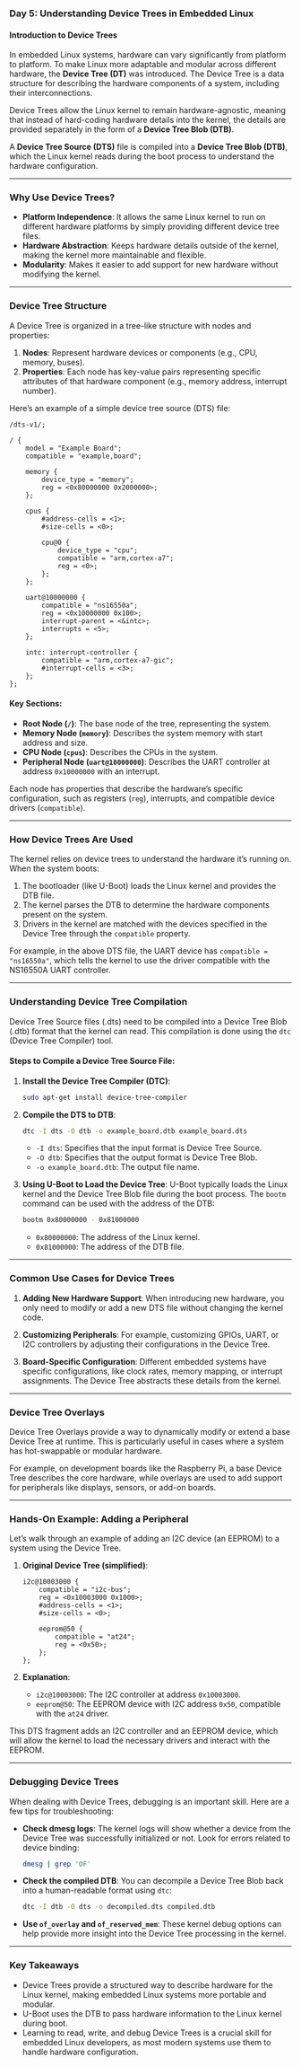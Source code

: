 ### **Day 5: Understanding Device Trees in Embedded Linux**

#### **Introduction to Device Trees**

In embedded Linux systems, hardware can vary significantly from platform to platform. To make Linux more adaptable and modular across different hardware, the **Device Tree (DT)** was introduced. The Device Tree is a data structure for describing the hardware components of a system, including their interconnections. 

Device Trees allow the Linux kernel to remain hardware-agnostic, meaning that instead of hard-coding hardware details into the kernel, the details are provided separately in the form of a **Device Tree Blob (DTB)**.

A **Device Tree Source (DTS)** file is compiled into a **Device Tree Blob (DTB)**, which the Linux kernel reads during the boot process to understand the hardware configuration.

---

### **Why Use Device Trees?**

- **Platform Independence**: It allows the same Linux kernel to run on different hardware platforms by simply providing different device tree files.
- **Hardware Abstraction**: Keeps hardware details outside of the kernel, making the kernel more maintainable and flexible.
- **Modularity**: Makes it easier to add support for new hardware without modifying the kernel.

---

### **Device Tree Structure**

A Device Tree is organized in a tree-like structure with nodes and properties:

1. **Nodes**: Represent hardware devices or components (e.g., CPU, memory, buses).
2. **Properties**: Each node has key-value pairs representing specific attributes of that hardware component (e.g., memory address, interrupt number).

Here’s an example of a simple device tree source (DTS) file:

```dts
/dts-v1/;

/ {
    model = "Example Board";
    compatible = "example,board";

    memory {
        device_type = "memory";
        reg = <0x80000000 0x2000000>;
    };

    cpus {
        #address-cells = <1>;
        #size-cells = <0>;

        cpu@0 {
            device_type = "cpu";
            compatible = "arm,cortex-a7";
            reg = <0>;
        };
    };

    uart@10000000 {
        compatible = "ns16550a";
        reg = <0x10000000 0x100>;
        interrupt-parent = <&intc>;
        interrupts = <5>;
    };

    intc: interrupt-controller {
        compatible = "arm,cortex-a7-gic";
        #interrupt-cells = <3>;
    };
};
```

#### **Key Sections**:
- **Root Node (`/`)**: The base node of the tree, representing the system.
- **Memory Node (`memory`)**: Describes the system memory with start address and size.
- **CPU Node (`cpus`)**: Describes the CPUs in the system.
- **Peripheral Node (`uart@10000000`)**: Describes the UART controller at address `0x10000000` with an interrupt.

Each node has properties that describe the hardware’s specific configuration, such as registers (`reg`), interrupts, and compatible device drivers (`compatible`).

---

### **How Device Trees Are Used**

The kernel relies on device trees to understand the hardware it’s running on. When the system boots:

1. The bootloader (like U-Boot) loads the Linux kernel and provides the DTB file.
2. The kernel parses the DTB to determine the hardware components present on the system.
3. Drivers in the kernel are matched with the devices specified in the Device Tree through the `compatible` property.

For example, in the above DTS file, the UART device has `compatible = "ns16550a"`, which tells the kernel to use the driver compatible with the NS16550A UART controller.

---

### **Understanding Device Tree Compilation**

Device Tree Source files (.dts) need to be compiled into a Device Tree Blob (.dtb) format that the kernel can read. This compilation is done using the `dtc` (Device Tree Compiler) tool.

#### **Steps to Compile a Device Tree Source File**:

1. **Install the Device Tree Compiler (DTC)**:
   ```bash
   sudo apt-get install device-tree-compiler
   ```

2. **Compile the DTS to DTB**:
   ```bash
   dtc -I dts -O dtb -o example_board.dtb example_board.dts
   ```

   - `-I dts`: Specifies that the input format is Device Tree Source.
   - `-O dtb`: Specifies that the output format is Device Tree Blob.
   - `-o example_board.dtb`: The output file name.

3. **Using U-Boot to Load the Device Tree**:
   U-Boot typically loads the Linux kernel and the Device Tree Blob file during the boot process. The `bootm` command can be used with the address of the DTB:
   ```bash
   bootm 0x80000000 - 0x81000000
   ```
   - `0x80000000`: The address of the Linux kernel.
   - `0x81000000`: The address of the DTB file.

---

### **Common Use Cases for Device Trees**

1. **Adding New Hardware Support**: When introducing new hardware, you only need to modify or add a new DTS file without changing the kernel code.
   
2. **Customizing Peripherals**: For example, customizing GPIOs, UART, or I2C controllers by adjusting their configurations in the Device Tree.

3. **Board-Specific Configuration**: Different embedded systems have specific configurations, like clock rates, memory mapping, or interrupt assignments. The Device Tree abstracts these details from the kernel.

---

### **Device Tree Overlays**

Device Tree Overlays provide a way to dynamically modify or extend a base Device Tree at runtime. This is particularly useful in cases where a system has hot-swappable or modular hardware.

For example, on development boards like the Raspberry Pi, a base Device Tree describes the core hardware, while overlays are used to add support for peripherals like displays, sensors, or add-on boards.

---

### **Hands-On Example: Adding a Peripheral**

Let’s walk through an example of adding an I2C device (an EEPROM) to a system using the Device Tree.

1. **Original Device Tree (simplified)**:
   ```dts
   i2c@10003000 {
       compatible = "i2c-bus";
       reg = <0x10003000 0x1000>;
       #address-cells = <1>;
       #size-cells = <0>;

       eeprom@50 {
           compatible = "at24";
           reg = <0x50>;
       };
   };
   ```

2. **Explanation**:
   - `i2c@10003000`: The I2C controller at address `0x10003000`.
   - `eeprom@50`: The EEPROM device with I2C address `0x50`, compatible with the `at24` driver.

This DTS fragment adds an I2C controller and an EEPROM device, which will allow the kernel to load the necessary drivers and interact with the EEPROM.

---

### **Debugging Device Trees**

When dealing with Device Trees, debugging is an important skill. Here are a few tips for troubleshooting:

- **Check dmesg logs**: The kernel logs will show whether a device from the Device Tree was successfully initialized or not. Look for errors related to device binding:
   ```bash
   dmesg | grep 'OF'
   ```
   
- **Check the compiled DTB**: You can decompile a Device Tree Blob back into a human-readable format using `dtc`:
   ```bash
   dtc -I dtb -O dts -o decompiled.dts compiled.dtb
   ```

- **Use `of_overlay` and `of_reserved_mem`**: These kernel debug options can help provide more insight into the Device Tree processing in the kernel.

---

### **Key Takeaways**

- Device Trees provide a structured way to describe hardware for the Linux kernel, making embedded Linux systems more portable and modular.
- U-Boot uses the DTB to pass hardware information to the Linux kernel during boot.
- Learning to read, write, and debug Device Trees is a crucial skill for embedded Linux developers, as most modern systems use them to handle hardware configuration.


